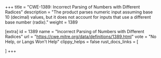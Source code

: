 +++
title = "CWE-1389: Incorrect Parsing of Numbers with Different Radices"
description	= "The product parses numeric input assuming base 10 (decimal) values, but it does not account for inputs that use a different base number (radix)."
weight = 1389

[extra]
id = 1389
name = "Incorrect Parsing of Numbers with Different Radices"
url = "https://cwe.mitre.org/data/definitions/1389.html"
vote = "No Help, or Langs Won't Help"
clippy_helps = false
rust_docs_links = [
	
]
+++

